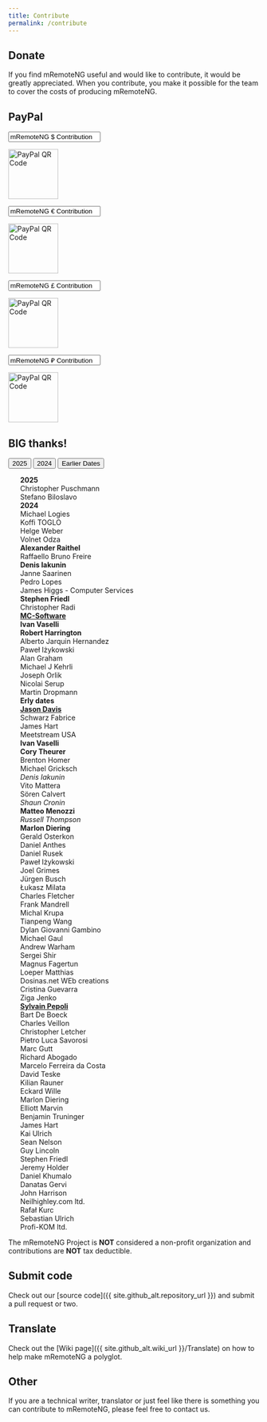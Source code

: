 ```yaml
---
title: Contribute
permalink: /contribute
---
```

<style>
 #submitBtn {
  transition: opacity 0.35s ease;
 }
</style>
<script>
 $(document).ready(function() {
  var cleave = new Cleave('#amount', {
   numeral: true
  });
  $('#amount').keyup(function(evt) {
   $('#submitBtn').prop('disabled', ($(this).val() ? false : true));
  });
 });
</script>

## Donate

If you find mRemoteNG useful and would like to contribute, it would be greatly appreciated.  When you contribute, you make it possible for the team to cover the costs of producing mRemoteNG.
<div class='card-deck text-center'>
 <div class='card'>
  <div class='card-body'>
   <h2 class='card-title'>PayPal</h2>
   <div id="donate-button-container">
    <div class='form-group'>
     <input type='text' class='form-control' name='item_name' value='mRemoteNG $ Contribution' readonly>
     <p class='card-text'><img class='img-responsive' alt='PayPal QR Code' src='{{ site.baseurl }}/images/donations/PayPal QR Code (1).png' height='100px'></p>
    </div>
    <div id="donate-button1"></div>
    <div class='form-group'>
     <input type='text' class='form-control' name='item_name' value='mRemoteNG € Contribution' readonly>
     <p class='card-text'><img class='img-responsive' alt='PayPal QR Code' src='{{ site.baseurl }}/images/donations/PayPal QR Code (2).png' height='100px'></p>
    </div>
    <div id="donate-button2"></div>
    <div class='form-group'>
     <input type='text' class='form-control' name='item_name' value='mRemoteNG £ Contribution' readonly>
     <p class='card-text'><img class='img-responsive' alt='PayPal QR Code' src='{{ site.baseurl }}/images/donations/PayPal QR Code (3).png' height='100px'></p>
    </div>
    <div id="donate-button3"></div>
    <div class='form-group'>
     <input type='text' class='form-control' name='item_name' value='mRemoteNG ₽ Contribution' readonly>
     <p class='card-text'><img class='img-responsive' alt='PayPal QR Code' src='{{ site.baseurl }}/images/donations/PayPal QR Code (4).png' height='100px'></p>
    </div>
    <div id="donate-button4"></div>
    <script src="https://www.paypalobjects.com/donate/sdk/donate-sdk.js" charset="UTF-8"></script>
    <script>
     PayPal.Donation.Button({
      env:'production',
      hosted_button_id:'CHQY3Q3ST9H4U',
      image: {
       src:'https://www.paypalobjects.com/en_US/GB/i/btn/btn_donateCC_LG.gif',
       alt:'Donate with PayPal button',
       title:'PayPal - The safer, easier way to pay online!',
      }
     }).render('#donate-button1');
    </script>
    <script>
     PayPal.Donation.Button({
      env:'production',
      hosted_button_id:'UK75QBUYNPYKN',
      image: {
       src:'https://www.paypalobjects.com/en_US/GB/i/btn/btn_donateCC_LG.gif',
       alt:'Donate with PayPal button',
       title:'PayPal - The safer, easier way to pay online!',
      }
     }).render('#donate-button2');
    </script>
    <script>
     PayPal.Donation.Button({
      env:'production',
      hosted_button_id:'2N5HY54ZTT9TC',
      image: {
       src:'https://www.paypalobjects.com/en_US/GB/i/btn/btn_donateCC_LG.gif',
       alt:'Donate with PayPal button',
       title:'PayPal - The safer, easier way to pay online!',
      }
     }).render('#donate-button3');
    </script>
    <script>
     PayPal.Donation.Button({
      env:'production',
      hosted_button_id:'CBQ54US7EFX68',
      image: {
       src:'https://www.paypalobjects.com/en_US/GB/i/btn/btn_donateCC_LG.gif',
       alt:'Donate with PayPal button',
       title:'PayPal - The safer, easier way to pay online!',
      }
     }).render('#donate-button4');
    </script>
   </div>
  </div>
 </div>
<div class="card">
  <div class="card-body">
    <h2 class="card-title">BIG thanks!</h2>
    <!-- Pagination Buttons -->
    <div class="pagination">
      <button onclick="filterRecords('2025')">2025</button>
      <button onclick="filterRecords('2024')">2024</button>
      <button onclick="filterRecords('earlier')">Earlier Dates</button>
    </div>
    <!-- List Container -->
    <ul id="records-list" style="list-style-type: none">
      <li data-year="2025"><b>2025</b></li>
      <li data-year="2025">Christopher Puschmann</li>
      <li data-year="2025">Stefano Biloslavo</li>
      <li data-year="2024"><b>2024</b></li>
      <li data-year="2024">Michael Logies</li>
      <li data-year="2024">Koffi TOGLO</li>
      <li data-year="2024">Helge Weber</li>
      <li data-year="2024">Volnet Odza</li>
      <li data-year="2024"><b>Alexander Raithel</b></li>
      <li data-year="2024">Raffaello Bruno Freire</li>
      <li data-year="2024"><b>Denis Iakunin</b></li>
      <li data-year="2024">Janne Saarinen</li>
      <li data-year="2024">Pedro Lopes</li>
      <li data-year="2024">James Higgs - Computer Services</li>
      <li data-year="2024"><b>Stephen Friedl</b></li>
      <li data-year="2024">Christopher Radi</li>
      <li data-year="2024"><b><u>MC-Software</u></b></li>
      <li data-year="2024"><b>Ivan Vaselli</b></li>
      <li data-year="2024"><b>Robert Harrington</b></li>
      <li data-year="2024">Alberto Jarquin Hernandez</li>
      <li data-year="2024">Paweł Iżykowski</li>
      <li data-year="2024">Alan Graham</li>
      <li data-year="2024">Michael J Kehrli</li>
      <li data-year="2024">Joseph Orlik</li>
      <li data-year="2024">Nicolai Serup</li>
      <li data-year="2024">Martin Dropmann</li>
      <li data-year="earlier"><b>Erly dates</b></li>
      <li data-year="earlier"><b><u>Jason Davis</u></b></li>
      <li data-year="earlier">Schwarz Fabrice</li>
      <li data-year="earlier">James Hart</li>
      <li data-year="earlier">Meetstream USA</li>
      <li data-year="earlier"><b>Ivan Vaselli</b></li>
      <li data-year="earlier"><b>Cory Theurer</b></li>
      <li data-year="earlier">Brenton Homer</li>
      <li data-year="earlier">Michael Gricksch</li>
      <li data-year="earlier"><i>Denis Iakunin</i></li>
      <li data-year="earlier">Vito Mattera</li>
      <li data-year="earlier">Sören Calvert</li>
      <li data-year="earlier"><i>Shaun Cronin</i></li>
      <li data-year="earlier"><b>Matteo Menozzi</b></li>
      <li data-year="earlier"><i>Russell Thompson</i></li>
      <li data-year="earlier"><b>Marlon Diering</b></li>
      <li data-year="earlier">Gerald Osterkon</li>
      <li data-year="earlier">Daniel Anthes</li>
      <li data-year="earlier">Daniel Rusek</li>
      <li data-year="earlier">Paweł Iżykowski</li>
      <li data-year="earlier">Joel Grimes</li>
      <li data-year="earlier">Jürgen Busch</li>
      <li data-year="earlier">Łukasz Milata</li>
      <li data-year="earlier">Charles Fletcher</li>
      <li data-year="earlier">Frank Mandrell</li>
      <li data-year="earlier">Michal Krupa</li>
      <li data-year="earlier">Tianpeng Wang</li>
      <li data-year="earlier">Dylan Giovanni Gambino</li>
      <li data-year="earlier">Michael Gaul</li>
      <li data-year="earlier">Andrew Warham</li>
      <li data-year="earlier">Sergei Shir</li>
      <li data-year="earlier">Magnus Fagertun</li>
      <li data-year="earlier">Loeper Matthias</li>
      <li data-year="earlier">Dosinas.net WEb creations</li>
      <li data-year="earlier">Cristina Guevarra</li>
      <li data-year="earlier">Ziga Jenko</li>
      <li data-year="earlier"><b><u>Sylvain Pepoli</u></b></li>
      <li data-year="earlier">Bart De Boeck</li>
      <li data-year="earlier">Charles Veillon</li>
      <li data-year="earlier">Christopher Letcher</li>
      <li data-year="earlier">Pietro Luca Savorosi</li>
      <li data-year="earlier">Marc Gutt</li>
      <li data-year="earlier">Richard Abogado</li>
      <li data-year="earlier">Marcelo Ferreira da Costa</li>
      <li data-year="earlier">David Teske</li>
      <li data-year="earlier">Kilian Rauner</li>
      <li data-year="earlier">Eckard Wille</li>
      <li data-year="earlier">Marlon Diering</li>
      <li data-year="earlier">Elliott Marvin</li>
      <li data-year="earlier">Benjamin Truninger</li>
      <li data-year="earlier">James Hart</li>
      <li data-year="earlier">Kai Ulrich</li>
      <li data-year="earlier">Sean Nelson</li>
      <li data-year="earlier">Guy Lincoln</li>
      <li data-year="earlier">Stephen Friedl</li>
      <li data-year="earlier">Jeremy Holder</li>
      <li data-year="earlier">Daniel Khumalo</li>
      <li data-year="earlier">Danatas Gervi</li>
      <li data-year="earlier">John Harrison</li>
      <li data-year="earlier">Neilhighley.com ltd.</li>
      <li data-year="earlier">Rafał Kurc</li>
      <li data-year="earlier">Sebastian Ulrich</li>
      <li data-year="earlier">Profi-KOM ltd.</li>
    </ul>
  </div>
  <script>
    function filterRecords(year) {
  const listItems = document.querySelectorAll("#records-list li");
  listItems.forEach(item => {
  if (item.getAttribute("data-year") === year || item.textContent.includes(year)) {
   item.style.display = "block"; // Show matching items
  } else {
   item.style.display = "none"; // Hide non-matching items
  }
  });
 }

 // Default view: Show all records
 window.onload = () => filterRecords("2025"); // Or set to "all" to show everything initially
 </script>
</div>

The mRemoteNG Project is **NOT** considered a non-profit organization and contributions are **NOT** tax deductible.

## Submit code

Check out our [source code]({{ site.github_alt.repository_url }}) and submit a pull request or two.

## Translate

Check out the [Wiki page]({{ site.github_alt.wiki_url }}/Translate) on how to help make mRemoteNG a polyglot.

## Other

If you are a technical writer, translator or just feel like there is something you can contribute to mRemoteNG, please feel free to contact us.
